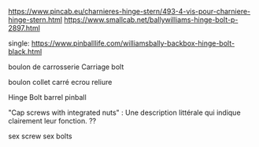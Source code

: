 https://www.pincab.eu/charnieres-hinge-stern/493-4-vis-pour-charniere-hinge-stern.html
https://www.smallcab.net/ballywilliams-hinge-bolt-p-2897.html



single:
https://www.pinballlife.com/williamsbally-backbox-hinge-bolt-black.html

boulon de carrosserie
Carriage bolt

boulon collet carré ecrou reliure

Hinge Bolt barrel pinball

"Cap screws with integrated nuts" : Une description littérale qui indique clairement leur fonction.
??


sex screw sex bolts
